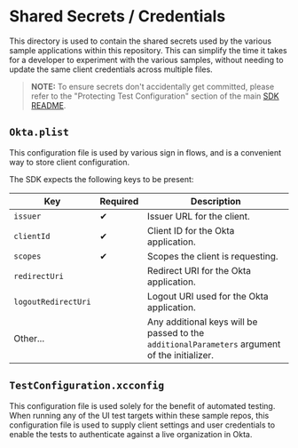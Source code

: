 # Shared Secrets / Credentials

This directory is used to contain the shared secrets used by the various sample applications within this repository. This can simplify the time it takes for a developer to experiment with the various samples, without needing to update the same client credentials across multiple files.

> **NOTE:** To ensure secrets don't accidentally get committed, please refer to the "Protecting Test Configuration" section of the main [SDK README](../../README.md).

## `Okta.plist`

This configuration file is used by various sign in flows, and is a convenient way to store client configuration. 

The SDK expects the following keys to be present:

 Key | Required | Description |
---|---|---
`issuer` | ✔ | Issuer URL for the client.
`clientId` | ✔ | Client ID for the Okta application.
`scopes` | ✔ | Scopes the client is requesting.
`redirectUri` |    | Redirect URI for the Okta application.
`logoutRedirectUri` | | Logout URI used for the Okta application.
Other... | | Any additional keys will be passed to the `additionalParameters` argument of the initializer.

## `TestConfiguration.xcconfig`

This configuration file is used solely for the benefit of automated testing. When running any of the UI test targets within these sample repos, this configuration file is used to supply client settings and user credentials to enable the tests to authenticate against a live organization in Okta.

